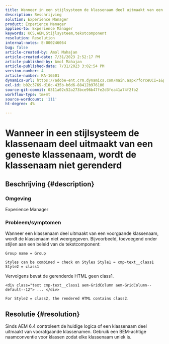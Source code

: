 ```yaml
---
title: Wanneer in een stijlsysteem de klassenaam deel uitmaakt van een geneste klassenaam, wordt de klassenaam niet gerenderd
description: Beschrijving
solution: Experience Manager
product: Experience Manager
applies-to: Experience Manager
keywords: KCS,AEM,Stijlsysteem,tekstcomponent
resolution: Resolution
internal-notes: E-000246064
bug: false
article-created-by: Amol Mahajan
article-created-date: 7/31/2023 2:52:17 PM
article-published-by: Amol Mahajan
article-published-date: 7/31/2023 3:02:54 PM
version-number: 4
article-number: KA-16501
dynamics-url: https://adobe-ent.crm.dynamics.com/main.aspx?forceUCI=1&pagetype=entityrecord&etn=knowledgearticle&id=c457fdd0-b12f-ee11-bdf3-6045bd006149
exl-id: b02c3769-d10c-435b-b6d6-88412b976100
source-git-commit: 0311a02c52a273bce96b47fe2d3fea41a74f2fb2
workflow-type: tm+mt
source-wordcount: '111'
ht-degree: 4%

---
```


# Wanneer in een stijlsysteem de klassenaam deel uitmaakt van een geneste klassenaam, wordt de klassenaam niet gerenderd

## Beschrijving {#description}


### <b>Omgeving</b>

Experience Manager



### <b>Probleem/symptomen</b>

Wanneer een klassenaam deel uitmaakt van een voorgaande klassenaam, wordt de klassenaam niet weergegeven. Bijvoorbeeld, toevoegend onder stijlen aan een beleid van de tekstcomponent:


```
Group name = Group
```


`Styles can be combined = check on Styles Style1 = cmp-text__class1 Style2 = class1`



Vervolgens bevat de gerenderde HTML geen class1.


```
<div class="text cmp-text__class1 aem-GridColumn aem-GridColumn--default--12"> ... </div>
```


`For Style2 = class2, the rendered HTML contains class2.`


## Resolutie {#resolution}


Sinds AEM 6.4 controleert de huidige logica of een klassenaam deel uitmaakt van voorafgaande klassenamen. Gebruik een BEM-achtige naamconventie voor klassen zodat elke klassenaam uniek is.
